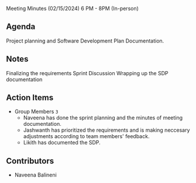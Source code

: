 Meeting Minutes (02/15/2024) 6 PM - 8PM (In-person)


## Agenda
Project planning and Software Development Plan Documentation.

## Notes
Finalizing the requirements
Sprint Discussion
Wrapping up the  SDP documentation

## Action Items
* Group Members `3`
    * Naveena has done the sprint planning and the minutes of meeting documentation.
    * Jashwanth has prioritized the requirements and is making neccesary adjustments according to team members' feedback.
    * Likith has documented the SDP.

## Contributors
* Naveena Balineni
